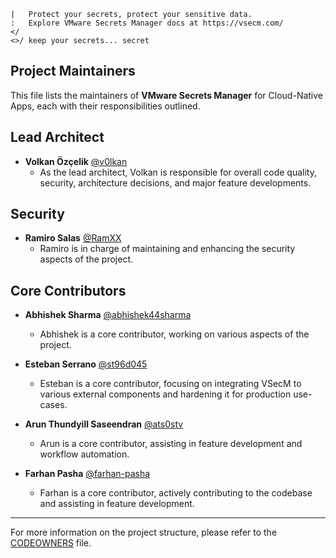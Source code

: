 ```text
|   Protect your secrets, protect your sensitive data.
:   Explore VMware Secrets Manager docs at https://vsecm.com/
</
<>/ keep your secrets... secret
```

## Project Maintainers

This file lists the maintainers of **VMware Secrets Manager** for Cloud-Native Apps, 
each with their responsibilities outlined.

## Lead Architect

* **Volkan Özçelik** [@v0lkan](https://github.com/v0lkan)
  * As the lead architect, Volkan is responsible for overall code quality, 
    security, architecture decisions, and major feature developments.

## Security

* **Ramiro Salas** [@RamXX](https://github.com/RamXX)
  * Ramiro is in charge of maintaining and enhancing the security aspects of the 
    project.

## Core Contributors

* **Abhishek Sharma** [@abhishek44sharma](https://github.com/abhishek44sharma)
  * Abhishek is a core contributor, working on various aspects of the project.

* **Esteban Serrano** [@st96d045](https://github.com/st96d045)
  * Esteban is a core contributor, focusing on integrating VSecM to various 
    external components and hardening it for production use-cases.

* **Arun Thundyill Saseendran** [@ats0stv](https://github.com/ats0stv)
  * Arun is a core contributor, assisting in feature development and workflow 
    automation.

* **Farhan Pasha** [@farhan-pasha](https://github.com/farhan-pasha)
  * Farhan is a core contributor, actively contributing to the codebase and
    assisting in feature development.

---

For more information on the project structure, please refer to the 
[CODEOWNERS](https://help.github.com/articles/about-codeowners/) file.